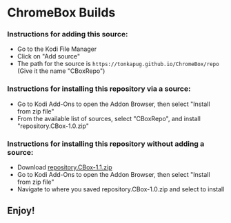 # ChromeBox Builds


### Instructions for adding this source:

<ul>
    <li>Go to the Kodi File Manager</li>
    <li>Click on "Add source"</li>
    <li>The path for the source is <code>https://tonkapug.github.io/ChromeBox/repo</code> (Give it the name "CBoxRepo")</li>
</ul>  



### Instructions for installing this repository via a source:

<ul>
    <li>Go to Kodi Add-Ons to open the Addon Browser, then select "Install from zip file"</li>
    <li>From the available list of sources, select "CBoxRepo", and install "repository.CBox-1.0.zip"</li>
</ul>



### Instructions for installing this repository without adding a source:

<ul>
    <li>Download <a href="repository.CBox-1.1.zip?file=path/<?=$row['repositoy.CBox-1.1.zip']?>">repository.CBox-1.1.zip</a></li>
    <li>Go to Kodi Add-Ons to open the Addon Browser, then select "Install from zip file"</li>
    <li>Navigate to where you saved repository.CBox-1.0.zip and select to install</li>
</ul>


## Enjoy!
